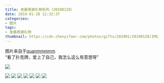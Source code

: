```yaml
---
title: 发酱感谢礼物系列（20190128）
date: 2019-01-28 12:32:37
categories:
- 图片
tags:
- 发酱感谢礼物
thumbnail: https://cdn.chenyifaer.com/photos/gifts/201901/20190128/IMG_6903.JPG
---
```


图片来自于<a href="https://weibo.com/p/1005051720171447" target="_blank">quanmmmmm</a><br/>“看了扑克牌，爱上了自己，我怎么这么有意思呀”

![](https://cdn.chenyifaer.com/photos/gifts/201901/20190128/IMG_6903.JPG)

<!--more-->

![](https://cdn.chenyifaer.com/photos/gifts/201901/20190128/IMG_6904.JPG)
![](https://cdn.chenyifaer.com/photos/gifts/201901/20190128/IMG_6905.JPG)
![](https://cdn.chenyifaer.com/photos/gifts/201901/20190128/IMG_6906.JPG)
![](https://cdn.chenyifaer.com/photos/gifts/201901/20190128/IMG_6907.JPG)
![](https://cdn.chenyifaer.com/photos/gifts/201901/20190128/IMG_6908.JPG)
![](https://cdn.chenyifaer.com/photos/gifts/201901/20190128/IMG_6909.JPG)
![](https://cdn.chenyifaer.com/photos/gifts/201901/20190128/IMG_6910.JPG)

